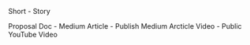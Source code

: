 Short - Story

Proposal Doc - 
Medium Article - Publish Medium Arcticle
Video - Public YouTube Video
